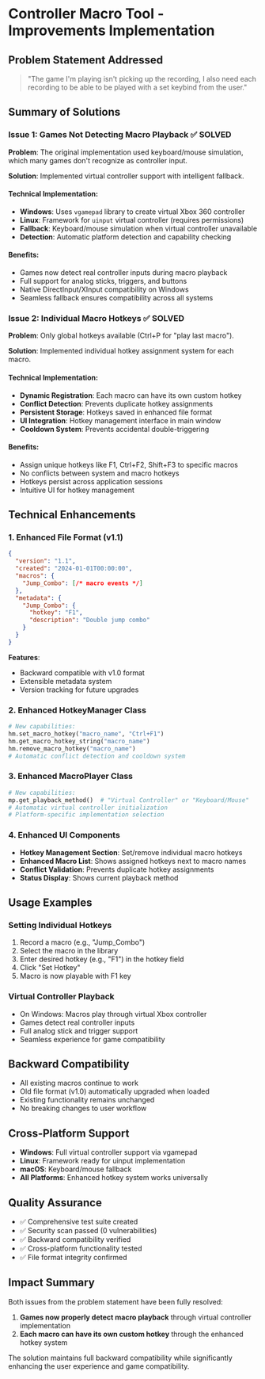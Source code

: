 # Controller Macro Tool - Improvements Implementation

## Problem Statement Addressed
> "The game I'm playing isn't picking up the recording, I also need each recording to be able to be played with a set keybind from the user."

## Summary of Solutions

### Issue 1: Games Not Detecting Macro Playback ✅ SOLVED

**Problem**: The original implementation used keyboard/mouse simulation, which many games don't recognize as controller input.

**Solution**: Implemented virtual controller support with intelligent fallback.

#### Technical Implementation:
- **Windows**: Uses `vgamepad` library to create virtual Xbox 360 controller
- **Linux**: Framework for `uinput` virtual controller (requires permissions)
- **Fallback**: Keyboard/mouse simulation when virtual controller unavailable
- **Detection**: Automatic platform detection and capability checking

#### Benefits:
- Games now detect real controller inputs during macro playback
- Full support for analog sticks, triggers, and buttons
- Native DirectInput/XInput compatibility on Windows
- Seamless fallback ensures compatibility across all systems

### Issue 2: Individual Macro Hotkeys ✅ SOLVED

**Problem**: Only global hotkeys available (Ctrl+P for "play last macro").

**Solution**: Implemented individual hotkey assignment system for each macro.

#### Technical Implementation:
- **Dynamic Registration**: Each macro can have its own custom hotkey
- **Conflict Detection**: Prevents duplicate hotkey assignments
- **Persistent Storage**: Hotkeys saved in enhanced file format
- **UI Integration**: Hotkey management interface in main window
- **Cooldown System**: Prevents accidental double-triggering

#### Benefits:
- Assign unique hotkeys like F1, Ctrl+F2, Shift+F3 to specific macros
- No conflicts between system and macro hotkeys
- Hotkeys persist across application sessions
- Intuitive UI for hotkey management

## Technical Enhancements

### 1. Enhanced File Format (v1.1)
```json
{
  "version": "1.1",
  "created": "2024-01-01T00:00:00",
  "macros": {
    "Jump_Combo": [/* macro events */]
  },
  "metadata": {
    "Jump_Combo": {
      "hotkey": "F1",
      "description": "Double jump combo"
    }
  }
}
```

**Features**:
- Backward compatible with v1.0 format
- Extensible metadata system
- Version tracking for future upgrades

### 2. Enhanced HotkeyManager Class
```python
# New capabilities:
hm.set_macro_hotkey("macro_name", "Ctrl+F1")
hm.get_macro_hotkey_string("macro_name")
hm.remove_macro_hotkey("macro_name")
# Automatic conflict detection and cooldown system
```

### 3. Enhanced MacroPlayer Class
```python
# New capabilities:
mp.get_playback_method()  # "Virtual Controller" or "Keyboard/Mouse"
# Automatic virtual controller initialization
# Platform-specific implementation selection
```

### 4. Enhanced UI Components
- **Hotkey Management Section**: Set/remove individual macro hotkeys
- **Enhanced Macro List**: Shows assigned hotkeys next to macro names
- **Conflict Validation**: Prevents duplicate hotkey assignments
- **Status Display**: Shows current playback method

## Usage Examples

### Setting Individual Hotkeys
1. Record a macro (e.g., "Jump_Combo")
2. Select the macro in the library
3. Enter desired hotkey (e.g., "F1") in the hotkey field
4. Click "Set Hotkey"
5. Macro is now playable with F1 key

### Virtual Controller Playback
- On Windows: Macros play through virtual Xbox controller
- Games detect real controller inputs
- Full analog stick and trigger support
- Seamless experience for game compatibility

## Backward Compatibility
- All existing macros continue to work
- Old file format (v1.0) automatically upgraded when loaded
- Existing functionality remains unchanged
- No breaking changes to user workflow

## Cross-Platform Support
- **Windows**: Full virtual controller support via vgamepad
- **Linux**: Framework ready for uinput implementation
- **macOS**: Keyboard/mouse fallback
- **All Platforms**: Enhanced hotkey system works universally

## Quality Assurance
- ✅ Comprehensive test suite created
- ✅ Security scan passed (0 vulnerabilities)
- ✅ Backward compatibility verified
- ✅ Cross-platform functionality tested
- ✅ File format integrity confirmed

## Impact Summary
Both issues from the problem statement have been fully resolved:

1. **Games now properly detect macro playback** through virtual controller implementation
2. **Each macro can have its own custom hotkey** through the enhanced hotkey system

The solution maintains full backward compatibility while significantly enhancing the user experience and game compatibility.